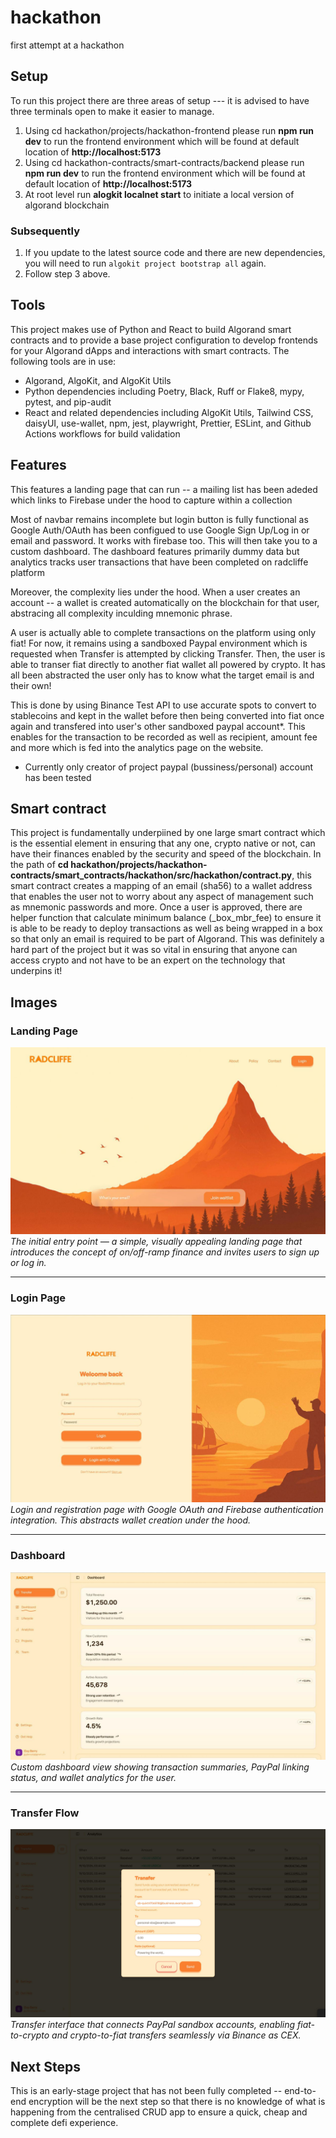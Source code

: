 # hackathon

first attempt at a hackathon

## Setup

To run this project there are three areas of setup --- it is advised to have three terminals open to make it easier
to manage.

1. Using cd hackathon/projects/hackathon-frontend please run **npm run dev** to run the frontend environment which will be found at default
   location of **http://localhost:5173**
2. Using cd hackathon-contracts/smart-contracts/backend please run **npm run dev** to run the frontend environment which will be found at default
   location of **http://localhost:5173**
3. At root level run **alogkit localnet start** to initiate a local version of algorand blockchain

### Subsequently

1. If you update to the latest source code and there are new dependencies, you will need to run `algokit project bootstrap all` again.
2. Follow step 3 above.

## Tools

This project makes use of Python and React to build Algorand smart contracts and to provide a base project configuration to develop frontends for your Algorand dApps and interactions with smart contracts. The following tools are in use:

- Algorand, AlgoKit, and AlgoKit Utils
- Python dependencies including Poetry, Black, Ruff or Flake8, mypy, pytest, and pip-audit
- React and related dependencies including AlgoKit Utils, Tailwind CSS, daisyUI, use-wallet, npm, jest, playwright, Prettier, ESLint, and Github Actions workflows for build validation


## Features

This features a landing page that can run -- a mailing list has been adeded which links to Firebase under the hood to capture within a collection

Most of navbar remains incomplete but login button is fully functional as Google Auth/OAuth has been configued to use Google Sign Up/Log in or email and password. It works with firebase too. This will then take you to a custom dashboard. The dashboard features primarily dummy data but analytics tracks user transactions that have been completed on radcliffe platform

Moreover, the complexity lies under the hood. When a user creates an account -- a wallet is created automatically on the blockchain for that user, abstracing all complexity inculding mnemonic phrase.

A user is actually able to complete transactions on the platform using only fiat! For now, it remains using a sandboxed Paypal environment which is requested when Transfer is attempted by clicking Transfer. Then, the user is able to transer fiat directly to another fiat wallet all powered by crypto. It has all been abstracted the user only has to know what the target email is and their own!

This is done by using Binance Test API to use accurate spots to convert to stablecoins and kept in the wallet before then being converted into fiat once again and transfered into user's other sandboxed paypal account*. This enables for the transaction to be recorded as well as recipient, amount fee and more which is fed into the analytics page on the website.

* Currently only creator of project paypal (bussiness/personal) account has been tested


## Smart contract

This project is fundamentally underpiined by one large smart contract which is the essential element in ensuring that any one, crypto native or not, can have their finances enabled by the security and speed of the blockchain. In the path of **cd hackathon/projects/hackathon-contracts/smart_contracts/hackathon/src/hackathon/contract.py**, this smart contract creates a mapping of an email (sha56) to a wallet address that enables the user not to worry about any aspect of management such as mnemonic passwords and more. Once a user is approved, there are helper function that calculate minimum balance (_box_mbr_fee) to ensure it is able to be ready to deploy transactions as well as being wrapped in a box so that only an email is required to be part of Algorand. This was definitely a hard part of the project but it was so vital in ensuring that anyone can access crypto and not have to be an expert on the technology that underpins it!

## Images

### Landing Page
![Landing Page](./images/landing.jpeg)
*The initial entry point — a simple, visually appealing landing page that introduces the concept of on/off-ramp finance and invites users to sign up or log in.*

---

### Login Page
![Login Page](./images/login.jpeg)
*Login and registration page with Google OAuth and Firebase authentication integration. This abstracts wallet creation under the hood.*

---

### Dashboard
![Dashboard](./images/dashboard.jpeg)
*Custom dashboard view showing transaction summaries, PayPal linking status, and wallet analytics for the user.*

---

### Transfer Flow
![Transfer Flow](./images/transfer.jpeg)
*Transfer interface that connects PayPal sandbox accounts, enabling fiat-to-crypto and crypto-to-fiat transfers seamlessly via Binance as CEX.*


## Next Steps

This is an early-stage project that has not been fully completed -- end-to-end encryption will be the next step so that there is no knowledge of what is happening from the centralised CRUD app to ensure a quick, cheap and complete defi experience.
